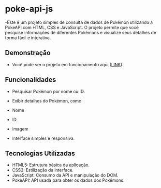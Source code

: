 # poke-api-js

-Este é um projeto simples de consulta de dados de Pokémon utilizando a PokeAPI com HTML, CSS e JavaScript. O projeto permite que você pesquise informações de diferentes Pokémons e visualize seus detalhes de forma fácil e interativa.

## Demonstração

- Você pode ver o projeto em funcionamento aqui ([LINK](https://poke-api-js-navy.vercel.app/)).

## Funcionalidades

- Pesquisar Pokémon por nome ou ID.

- Exibir detalhes do Pokémon, como:

- Nome
- ID
- Imagem

- Interface simples e responsiva.

## Tecnologias Utilizadas

- HTML5: Estrutura básica da aplicação.
- CSS3: Estilização da interface.
- JavaScript: Consumo da API e manipulação do DOM.
- PokeAPI: API usada para obter os dados dos Pokémons.